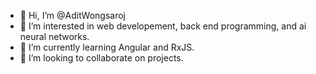 - 👋 Hi, I’m @AditWongsaroj
- 👀 I’m interested in web developement, back end programming, and ai neural networks. 
- 🌱 I’m currently learning Angular and RxJS.
- 💞️ I’m looking to collaborate on projects.
